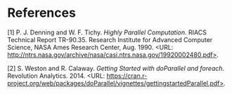 # References


[1] P. J. Denning and W. F. Tichy. _Highly Parallel Computation_.
RIACS Technical Report TR-90.35. Research Institute for Advanced
Computer Science, NASA Ames Research Center, Aug. 1990. <URL:
http://ntrs.nasa.gov/archive/nasa/casi.ntrs.nasa.gov/19920002480.pdf>.

[2] S. Weston and R. Calaway. _Getting Started with doParallel and
foreach_. Revolution Analytics. 2014. <URL:
https://cran.r-project.org/web/packages/doParallel/vignettes/gettingstartedParallel.pdf>.
